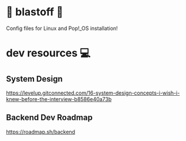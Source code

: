 # 🚀 blastoff 🚀
Config files for Linux and Pop!_OS installation!

# dev resources 💻
## System Design
https://levelup.gitconnected.com/16-system-design-concepts-i-wish-i-knew-before-the-interview-b8586e40a73b

## Backend Dev Roadmap
https://roadmap.sh/backend